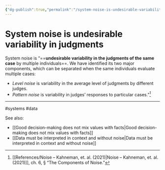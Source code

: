 ```yaml
---
{"dg-publish":true,"permalink":"/system-noise-is-undesirable-variability-in-judgments/"}
---
```



# System noise is undesirable variability in judgments

System noise is “==**undesirable variability in the judgments of the same case** by multiple individuals==. We have identified its two major components, which can be separated when the same individuals evaluate multiple cases: 

- *Level noise* is variability in the average level of judgments by different judges. 
- *Pattern noise* is variability in judges’ responses to particular cases.”[^1]

---
#systems #data 

See also:
 - [[Good decision-making does not mix values with facts\|Good decision-making does not mix values with facts]]
 - [[Data must be interpreted in context and without noise\|Data must be interpreted in context and without noise]]

[^1]: [[References/Noise – Kahneman, et. al. (2021)\|Noise – Kahneman, et. al. (2021)]], ch. 6, § “The Components of Noise.”